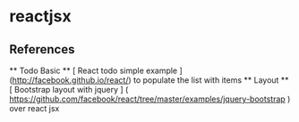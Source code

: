 # reactjsx

## References
** Todo Basic ** [ React todo simple example ] (http://facebook.github.io/react/) to populate the list with items 
** Layout **  [ Bootstrap layout with jquery ] ( https://github.com/facebook/react/tree/master/examples/jquery-bootstrap ) over react jsx   
